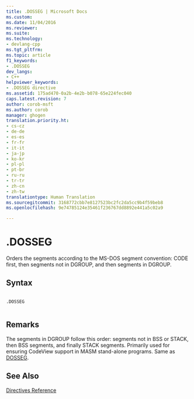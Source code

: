 ```yaml
---
title: .DOSSEG | Microsoft Docs
ms.custom: 
ms.date: 11/04/2016
ms.reviewer: 
ms.suite: 
ms.technology:
- devlang-cpp
ms.tgt_pltfrm: 
ms.topic: article
f1_keywords:
- .DOSSEG
dev_langs:
- C++
helpviewer_keywords:
- .DOSSEG directive
ms.assetid: 175ad470-0a2b-4e2b-b078-65e224fec040
caps.latest.revision: 7
author: corob-msft
ms.author: corob
manager: ghogen
translation.priority.ht:
- cs-cz
- de-de
- es-es
- fr-fr
- it-it
- ja-jp
- ko-kr
- pl-pl
- pt-br
- ru-ru
- tr-tr
- zh-cn
- zh-tw
translationtype: Human Translation
ms.sourcegitcommit: 3168772cbb7e8127523bc2fc2da5cc9b4f59beb8
ms.openlocfilehash: 9e74785124e35461f236767dd8892e441a5c02a9

---
```

# .DOSSEG
Orders the segments according to the MS-DOS segment convention: CODE first, then segments not in DGROUP, and then segments in DGROUP.  
  
## Syntax  
  
```  
  
.DOSSEG  
  
```  
  
## Remarks  
 The segments in DGROUP follow this order: segments not in BSS or STACK, then BSS segments, and finally STACK segments. Primarily used for ensuring CodeView support in MASM stand-alone programs. Same as [DOSSEG](../../assembler/masm/dosseg.md).  
  
## See Also  
 [Directives Reference](../../assembler/masm/directives-reference.md)


<!--HONumber=Jan17_HO2-->


